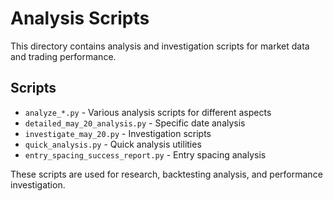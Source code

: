 # Analysis Scripts

This directory contains analysis and investigation scripts for market data and trading performance.

## Scripts

- `analyze_*.py` - Various analysis scripts for different aspects
- `detailed_may_20_analysis.py` - Specific date analysis
- `investigate_may_20.py` - Investigation scripts
- `quick_analysis.py` - Quick analysis utilities
- `entry_spacing_success_report.py` - Entry spacing analysis

These scripts are used for research, backtesting analysis, and performance investigation.
